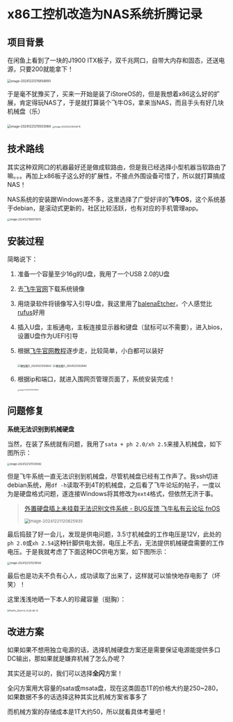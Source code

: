 # x86工控机改造为NAS系统折腾记录

## 项目背景

在闲鱼上看到了一块的J1900 ITX板子，双千兆网口，自带大内存和固态，还送电源，只要200就能拿下！

<img src="https://cdn.jsdelivr.net/gh/01Petard/imageURL@main/img/202412212158044.png" alt="image-20241221215854893" style="zoom:50%;" />

于是毫不犹豫买了，买来一开始是装了iStoreOS的，但是我想着x86这么好的扩展，肯定得玩NAS了，于是就打算装个飞牛OS，拿来当NAS，而且手头有好几块机械盘（乐）

<img src="https://cdn.jsdelivr.net/gh/01Petard/imageURL@main/img/202412212155377.png" alt="image-20241221215503064" style="zoom:50%;" />

<img src="https://cdn.jsdelivr.net/gh/01Petard/imageURL@main/img/202412212154026.png" alt="image-20241221215436715" style="zoom:33%;" />

## 技术路线

其实这种双网口的机器最好还是做成软路由，但是我已经选择小型机器当软路由了嘛。。。再加上x86板子这么好的扩展性，不接点外围设备可惜了，所以就打算搞成NAS！

NAS系统的安装跟Windows差不多，这里选择了广受好评的**飞牛OS**，这个系统基于debian，是滚动式更新的，社区比较活跃，也有对应的手机管理app。

<img src="https://cdn.jsdelivr.net/gh/01Petard/imageURL@main/img/202412211805225.png" alt="image-20241221180511670" style="zoom: 40%;" />

## 安装过程

简略说下：

1. 准备一个容量至少16g的U盘，我用了一个USB 2.0的U盘

2. 去[飞牛官网](https://fnnas.com/)下载系统镜像

3. 用烧录软件将镜像写入引导U盘，我这里用了[balenaEtcher](https://etcher.balena.io/)，个人感觉比[rufus](https://github.com/pbatard/rufus)好用

4. 插入U盘，主板通电，主板连接显示器和键盘（鼠标可以不需要），进入bios，设置U盘作为UEFI引导

5. 根据[飞牛官网教程](https://help.fnnas.com/articles/fnosV1/start/install-os.md)逐步走，比较简单，小白都可以装好

   <img src="https://cdn.jsdelivr.net/gh/01Petard/imageURL@main/img/202412212151243.jpg" alt="微信图片_20241221202643" style="zoom:40%;" />

   <img src="https://cdn.jsdelivr.net/gh/01Petard/imageURL@main/img/202412212150296.jpg" alt="微信图片_20241221202640" style="zoom: 40%;" />

6. 根据ip和端口，就进入围网页管理页面了，系统安装完成！

   <img src="https://cdn.jsdelivr.net/gh/01Petard/imageURL@main/img/202412211107465.png" alt="image-20241221110739612" style="zoom: 25%;" />

## 问题修复

**系统无法识别到机械硬盘**

当然，在装了系统就有问题，我用了`sata + ph 2.0/xh 2.5`来接入机械盘，如下图所示：

<img src="https://cdn.jsdelivr.net/gh/01Petard/imageURL@main/img/202412212151496.png" alt="image-20241221215139382" style="zoom: 40%;" />

但是飞牛系统一直无法识别到机械盘，尽管机械盘已经有工作声了。我ssh切进debian系统，用`df -h`读取不到4T的机械盘，之后看了飞牛论坛的帖子，一度以为是硬盘格式问题，遂连接Windows将其修改为`ext4`格式，但依然无济于事。

> [外置硬盘插上未挂载无法识别文件系统 - BUG反馈 飞牛私有云论坛 fnOS](https://club.fnnas.com/forum.php?mod=viewthread&tid=8806&highlight=)
>
> <img src="https://cdn.jsdelivr.net/gh/01Petard/imageURL@main/img/202412211208975.png" alt="image-20241221120825935" style="zoom: 67%;" />

最后捣鼓了好一会儿，发现是供电问题，3.5寸机械盘的工作电压是12V，此处的`ph 2.0`或`xh 2.54`这种针脚供电太弱，电压上不去，无法提供机械硬盘需要的工作电压。于是我就考虑了下面这种DC供电方案，如下图所示：

<img src="https://cdn.jsdelivr.net/gh/01Petard/imageURL@main/img/202412212152231.png" alt="image-20241221215218144" style="zoom: 40%;" />

最后也是功夫不负有心人，成功读取了出来了，这样就可以愉快地存电影了（坏笑）！

这里浅浅地晒一下本人的珍藏容量（挺胸）：

<img src="https://cdn.jsdelivr.net/gh/01Petard/imageURL@main/img/202412212205193.png" alt="PixPin_2024-12-21_18-06-13" style="zoom:35%;" />

## 改进方案

如果如果不想用独立电源的话，选择机械硬盘方案还是需要保证电源能提供多口DC输出，那如果就是嫌弃机械了怎么办呢？

其实还是可以的，我们可以选择**全闪**方案！

全闪方案用大容量的sata或msata盘，现在这类固态1T的价格大约是250~280，如果数据不多的话选择这种其实比机械方案省事多了

而机械方案的存储成本是1T大约50，所以就看具体考量吧！

